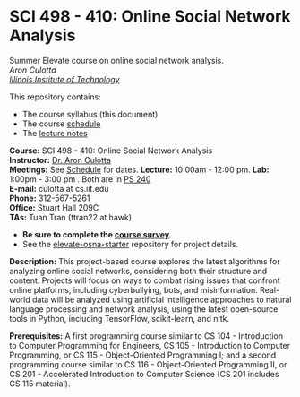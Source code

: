 # SCI 498 - 410: Online Social Network Analysis
Summer Elevate course on online social network analysis.  
*Aron Culotta*  
*[Illinois Institute of Technology](http://iit.edu)*   



This repository contains:
- The course syllabus (this document)
- The course [schedule](Schedule.md)
- The [lecture notes](lec)



**Course:** SCI 498 - 410: Online Social Network Analysis  
**Instructor:** [Dr. Aron Culotta](http://cs.iit.edu/~culotta)  
**Meetings:**  See [Schedule](Schedule.md) for dates. **Lecture:** 10:00am - 12:00 pm. **Lab:**     1:00pm - 3:00 pm . Both are in  [PS 240](https://goo.gl/maps/MSpb6KyL1jbMJyXq9)  
**E-mail:** culotta at cs.iit.edu  
**Phone:** 312-567-5261  
**Office:** Stuart Hall 209C  
**TAs:**        Tuan Tran (ttran22 at hawk) 

- **Be sure to complete the [course survey](https://forms.gle/NzGZRUYfDhceZ6CZ8).**
- See the [elevate-osna-starter](https://github.com/tapilab/elevate-osna-starter) repository for project details.

**Description:** This project-based course explores the latest algorithms for analyzing online social networks, considering both their structure and content. Projects will focus on ways to combat rising issues that confront online platforms, including cyberbullying, bots, and misinformation. Real-world data will be analyzed using artificial intelligence approaches to natural language processing and network analysis, using the latest open-source tools in Python, including TensorFlow, scikit-learn, and nltk.

**Prerequisites:**  A first programming course similar to CS 104 - Introduction to Computer Programming for Engineers, CS 105 - Introduction to Computer Programming, or CS 115 - Object-Oriented Programming I; and a second programming course similar to CS 116 - Object-Oriented Programming II, or CS 201 - Accelerated Introduction to Computer Science (CS 201 includes CS 115 material).


